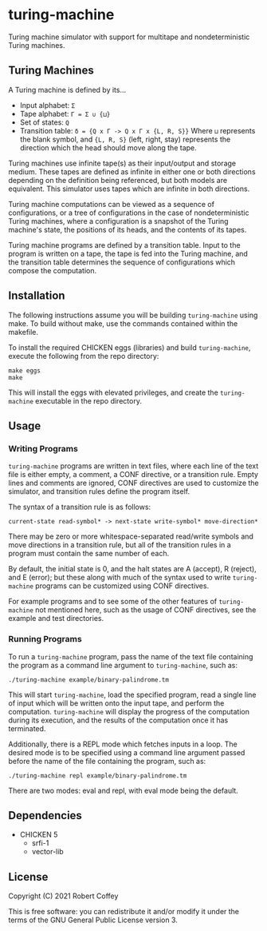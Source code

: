 turing-machine
==============

Turing machine simulator with support for multitape and nondeterministic Turing
machines.


Turing Machines
---------------

A Turing machine is defined by its...
- Input alphabet: `Σ`
- Tape alphabet: `Γ = Σ ∪ {⊔}`
- Set of states: `Q`
- Transition table: `δ = {Q x Γ -> Q x Γ x {L, R, S}}`
Where `⊔` represents the blank symbol, and `{L, R, S}` (left, right, stay)
represents the direction which the head should move along the tape.

Turing machines use infinite tape(s) as their input/output and storage medium.
These tapes are defined as infinite in either one or both directions depending
on the definition being referenced, but both models are equivalent. This
simulator uses tapes which are infinite in both directions.

Turing machine computations can be viewed as a sequence of configurations, or a
tree of configurations in the case of nondeterministic Turing machines, where a
configuration is a snapshot of the Turing machine's state, the positions of its
heads, and the contents of its tapes.

Turing machine programs are defined by a transition table. Input to the program
is written on a tape, the tape is fed into the Turing machine, and the
transition table determines the sequence of configurations which compose the
computation.


Installation
------------

The following instructions assume you will be building `turing-machine` using
make. To build without make, use the commands contained within the makefile.

To install the required CHICKEN eggs (libraries) and build `turing-machine`,
execute the following from the repo directory:

    make eggs
    make

This will install the eggs with elevated privileges, and create the
`turing-machine` executable in the repo directory.


Usage
-----

### Writing Programs

`turing-machine` programs are written in text files, where each line of the text
file is either empty, a comment, a CONF directive, or a transition rule. Empty
lines and comments are ignored, CONF directives are used to customize the
simulator, and transition rules define the program itself.

The syntax of a transition rule is as follows:

    current-state read-symbol* -> next-state write-symbol* move-direction*

There may be zero or more whitespace-separated read/write symbols and move
directions in a transition rule, but all of the transition rules in a program
must contain the same number of each.

By default, the initial state is 0, and the halt states are A (accept), R
(reject), and E (error); but these along with much of the syntax used to write
`turing-machine` programs can be customized using CONF directives.

For example programs and to see some of the other features of `turing-machine`
not mentioned here, such as the usage of CONF directives, see the example and
test directories.

### Running Programs

To run a `turing-machine` program, pass the name of the text file containing the
program as a command line argument to `turing-machine`, such as:

    ./turing-machine example/binary-palindrome.tm

This will start `turing-machine`, load the specified program, read a single line
of input which will be written onto the input tape, and perform the computation.
`turing-machine` will display the progress of the computation during its
execution, and the results of the computation once it has terminated.

Additionally, there is a REPL mode which fetches inputs in a loop. The desired
mode is to be specified using a command line argument passed before the name of
the file containing the program, such as:

    ./turing-machine repl example/binary-palindrome.tm

There are two modes: eval and repl, with eval mode being the default.


Dependencies
------------

- CHICKEN 5
  - srfi-1
  - vector-lib


License
-------

Copyright (C) 2021 Robert Coffey

This is free software: you can redistribute it and/or modify it under the terms
of the GNU General Public License version 3.
